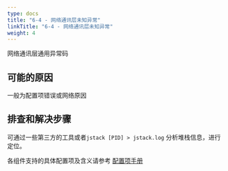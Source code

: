 ```yaml
---
type: docs
title: "6-4 - 网络通讯层未知异常"
linkTitle: "6-4 - 网络通讯层未知异常"
weight: 4
---
```

网络通讯层通用异常码

## 可能的原因

一般为配置项错误或网络原因

## 排查和解决步骤
 
可通过一些第三方的工具或者`jstack [PID] > jstack.log` 分析堆栈信息，进行定位。

各组件支持的具体配置项及含义请参考 [配置项手册](/zh-cn/docs3-v2/java-sdk/reference-manual/config/properties/)

<p style="margin-top: 3rem;"> </p>
